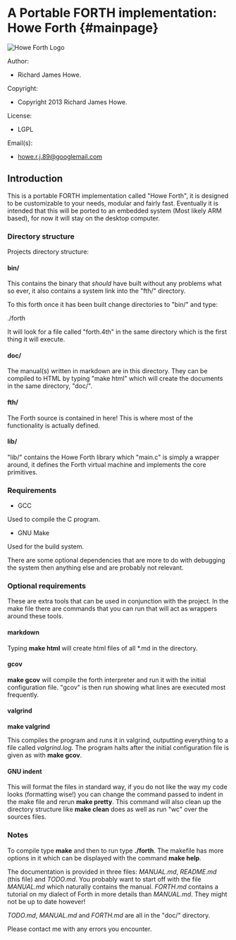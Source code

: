 A Portable FORTH implementation: Howe Forth     {#mainpage}
===========================================

![Howe Forth Logo](https://raw.github.com/howerj/c-forth/master/doc/logo.png "By the power of HOWE FORTH!")

Author:             

* Richard James Howe.

Copyright:          

* Copyright 2013 Richard James Howe.

License:            

* LGPL

Email(s):              

* howe.r.j.89@googlemail.com

## Introduction

This is a portable FORTH implementation called "Howe Forth", it is designed to
be customizable to your needs, modular and fairly fast. Eventually it is
intended that this will be ported to an embedded system (Most likely ARM based),
for now it will stay on the desktop computer.

### Directory structure

Projects directory structure:

#### bin/

This contains the binary that *should* have built without any problems what so
ever, it also contains a system link into the "fth/" directory.

To this forth once it has been built change directories to "bin/" and type:

  ./forth

It will look for a file called "forth.4th" in the same directory which is the
first thing it will execute.

#### doc/

The manual(s) written in markdown are in this directory. They can be compiled to
HTML by typing "make html" which will create the documents in the same
directory, "doc/".

#### fth/

The Forth source is contained in here! This is where most of the functionality
is actually defined.

#### lib/

"lib/" contains the Howe Forth library which "main.c" is simply a wrapper
around, it defines the Forth virtual machine and implements the core primitives.

### Requirements

* GCC

Used to compile the C program.

* GNU Make

Used for the build system.

There are some optional dependencies that are more to do with debugging the
system then anything else and are probably not relevant. 

### Optional requirements

These are extra tools that can be used in conjunction with the project. In the
make file there are commands that you can run that will act as wrappers around
these tools.

#### markdown

Typing **make html** will create html files of all \*.md in the directory. 

#### gcov

**make gcov** will compile the forth interpreter and run it with the initial
configuration file. "gcov" is then run showing what lines are executed most
frequently.

#### valgrind

**make valgrind**

This compiles the program and runs it in valgrind, outputting everything to a
file called *valgrind.log*. The program halts after the initial configuration
file is given as with **make gcov**.

#### GNU indent

This will format the files in standard way, if you do not like the way my code
looks (formatting wise!) you can change the command passed to indent in the make
file and rerun **make pretty**. This command will also clean up the directory
structure like **make clean** does as well as run "wc" over the sources files.

### Notes

To compile type **make** and then to run type **./forth**. The makefile has more
options in it which can be displayed with the command **make help**.

The documentation is provided in three files: *MANUAL.md*, *README.md* (this
file) and *TODO.md*. You probably want to start off with the file *MANUAL.md*
which naturally contains the manual. *FORTH.md* contains a tutorial on my
dialect of Forth in more details than *MANUAL.md*. They might not be up to date
however! 

*TODO.md*, *MANUAL.md* and *FORTH.md* are all in the "doc/" directory.

Please contact me with any errors you encounter.
